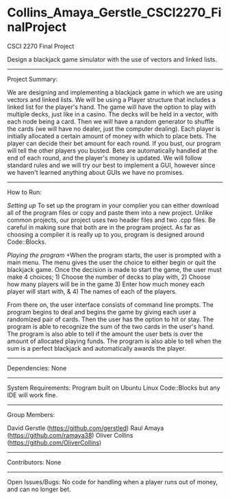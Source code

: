 # Collins_Amaya_Gerstle_CSCI2270_FinalProject
CSCI 2270 Final Project


 Design a blackjack game simulator with the use of vectors and linked lists.

-----------------------------------------------------------------------------------------------------------

Project Summary:

We are designing and implementing a blackjack game in which we are using vectors and linked lists. We will be using a Player structure that includes a linked list for the player's hand. The game will have the option to play with multiple decks, just like in a casino. The decks will be held in a vector, with each node being a card. Then we will have a random generator to shuffle the cards (we will have no dealer, just the computer dealing). Each player is initially allocated a certain amount of money with which to place bets. The player can decide their bet amount for each round. If you bust, our program will tell the other players you busted. Bets are automatically handled at the end of each round, and the player's money is updated. We will follow standard rules and we will try our best to implement a GUI, however since we haven't learned anything about GUIs we have no promises. 

-----------------------------------------------------------------------------------------------------------

How to Run:

*Setting up*
To set up the program in your complier you can either download all of the program files or copy and paste them into a new project.  Unlike common projects, our project uses two header files and two .cpp files.  Be careful in making sure that both are in the program project.  As far as choosing a compiler it is really up to you, program is designed around Code::Blocks. 

*Playing the program*
+When the program starts, the user is prompted with a main menu.  The menu gives the user the choice to either begin or quit the blackjack game.  Once the decision is made to start the game, the user must make 4 choices; 1) Choose the number of decks to play with, 2) Choose how many players will be in the game 3) Enter how much money each player will start with, & 4) The names of each of the players.

From there on, the user interface consists of command line prompts.  The program begins to deal and begins the game by giving each user a randomized pair of cards.  Then the user has the option to hit or stay.  The program is able to recognize the sum of the two cards in the user's hand.  The program is also able to tell if the amount the user bets is over the amount of allocated playing funds.  The program is also able to tell when the sum is a perfect blackjack and automatically awards the player.
  
-----------------------------------------------------------------------------------------------------------
  
Dependencies: None

-----------------------------------------------------------------------------------------------------------

System Requirements: Program built on Ubuntu Linux Code::Blocks but any IDE will work fine.

-----------------------------------------------------------------------------------------------------------

Group Members:

  David Gerstle (https://github.com/gerstled)
  Raul Amaya (https://github.com/ramaya38)
  Oliver Collins (https://github.com/OliverCollins)
  
-----------------------------------------------------------------------------------------------------------

Contributors: None

-----------------------------------------------------------------------------------------------------------

Open Issues/Bugs: No code for handling when a player runs out of money, and can no longer bet. 
  
